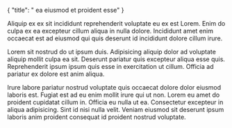 {
  "title": " ea eiusmod et proident esse"
}

Aliquip ex ex sit incididunt reprehenderit voluptate eu ex est Lorem. Enim do culpa ex ea excepteur cillum aliqua in nulla dolore. Incididunt amet enim occaecat est ad eiusmod qui quis deserunt id incididunt dolore cillum irure.

Lorem sit nostrud do ut ipsum duis. Adipisicing aliquip dolor ad voluptate aliquip mollit culpa ea sit. Deserunt pariatur quis excepteur aliqua esse quis. Reprehenderit ipsum ipsum quis esse in exercitation ut cillum. Officia ad pariatur ex dolore est anim aliqua.

Irure labore pariatur nostrud voluptate quis occaecat dolore dolor eiusmod laboris est. Fugiat est ad eu enim mollit irure qui ut non. Lorem eu amet do proident cupidatat cillum in. Officia eu nulla ut ea. Consectetur excepteur in aliqua adipisicing. Sint id nisi nulla velit. Veniam eiusmod sit deserunt ipsum laboris anim proident consequat id proident nostrud voluptate.
